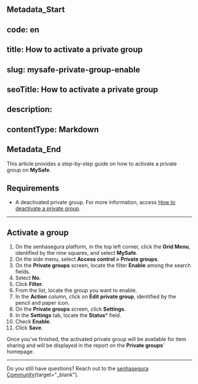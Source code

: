 ## Metadata_Start 
## code: en
## title: How to activate a private group 
## slug: mysafe-private-group-enable 
## seoTitle: How to activate a private group 
## description:  
## contentType: Markdown 
## Metadata_End
This article provides a step-by-step guide on how to activate a private group on **MySafe**.

## Requirements

* A deactivated private group. For more information, access [How to deactivate a private group](/v3-32/docs/mysafe-private-group-deactivate).

***

## Activate a group

1. On the senhasegura platform, in the top left corner, click the **Grid Menu**, identified by the nine squares, and select **MySafe**.
2. On the side menu, select **Access control > Private groups**.
3. On the **Private groups** screen, locate the filter **Enable** among the search fields.
4. Select **No**.
5. Click **Filter**.
6. From the list, locate the group you want to enable.
7. In the **Action** column, click on **Edit private group**, identified by the pencil and paper icon.
8. On the **Private groups** screen, click **Settings**.
9. In the **Settings** tab, locate the **Status*** field.
10. Check **Enable**.
11. Click **Save**.

Once you’ve finished, the activated private group will be available for item sharing and will be displayed in the report on the **Private groups**’ homepage.


****
Do you still have questions? Reach out to the [senhasegura Community](https://community.senhasegura.io/){target="_blank"}.